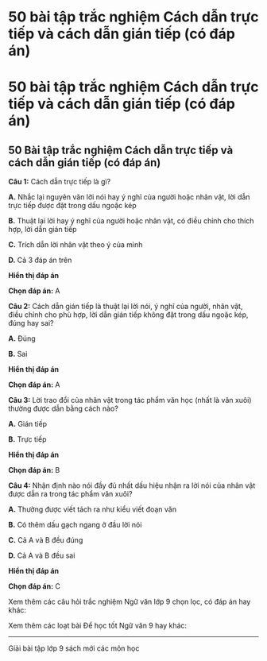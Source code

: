 # 50 bài tập trắc nghiệm Cách dẫn trực tiếp và cách dẫn gián tiếp (có đáp án)

# 50 bài tập trắc nghiệm Cách dẫn trực tiếp và cách dẫn gián tiếp (có đáp án)

## 50 Bài tập trắc nghiệm Cách dẫn trực tiếp và cách dẫn gián tiếp (có đáp án)

**Câu 1:** Cách dẫn trực tiếp là gì?

**A.** Nhắc lại nguyên văn lời nói hay ý nghĩ của người hoặc nhân vật, lời dẫn trực tiếp được đặt trong dấu ngoặc kép

**B.** Thuật lại lời hay ý nghĩ của người hoặc nhân vật, có điều chỉnh cho thích hợp, lời dẫn gián tiếp 

**C.** Trích dẫn lời nhân vật theo ý của mình

**D.** Cả 3 đáp án trên

**Hiển thị đáp án**

**Chọn đáp án:** A

**Câu 2:** Cách dẫn gián tiếp là thuật lại lời nói, ý nghĩ của người, nhân vật, điều chỉnh cho phù hợp, lời dẫn gián tiếp không đặt trong dấu ngoặc kép, đúng hay sai?

**A.** Đúng

**B.** Sai

**Hiển thị đáp án**

**Chọn đáp án:** A

**Câu 3:** Lời trao đổi của nhân vật trong tác phẩm văn học (nhất là văn xuôi) thường được dẫn bằng cách nào?

**A.** Gián tiếp

**B.** Trực tiếp

**Hiển thị đáp án**

**Chọn đáp án:** B

**Câu 4:** Nhận định nào nói đầy đủ nhất dấu hiệu nhận ra lời nói của nhân vật được dẫn ra trong tác phẩm văn xuôi?

**A.** Thường được viết tách ra như kiểu viết đoạn văn

**B.** Có thêm dấu gạch ngang ở đầu lời nói

**C.** Cả A và B đều đúng

**D.** Cả A và B đều sai

**Hiển thị đáp án**

**Chọn đáp án:** C

Xem thêm các câu hỏi trắc nghiệm Ngữ văn lớp 9 chọn lọc, có đáp án hay khác:

Xem thêm các loạt bài Để học tốt Ngữ văn 9 hay khác:

* * *

Giải bài tập lớp 9 sách mới các môn học
